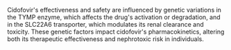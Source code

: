 Cidofovir's effectiveness and safety are influenced by genetic variations in the TYMP enzyme, which affects the drug's activation or degradation, and in the SLC22A6 transporter, which modulates its renal clearance and toxicity. These genetic factors impact cidofovir's pharmacokinetics, altering both its therapeutic effectiveness and nephrotoxic risk in individuals.